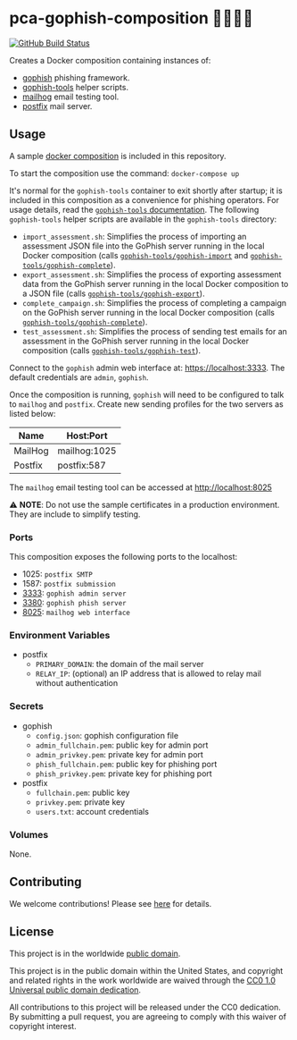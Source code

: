 # pca-gophish-composition 🎣🐷📮🐳 #

[![GitHub Build Status](https://github.com/cisagov/pca-gophish-composition/workflows/build/badge.svg)](https://github.com/cisagov/pca-gophish-composition/actions)

Creates a Docker composition containing instances of:

- [gophish](https://github.com/cisagov/docker-gophish/) phishing framework.
- [gophish-tools](https://github.com/cisagov/gophish-tools/) helper scripts.
- [mailhog](https://github.com/mailhog/MailHog) email testing tool.
- [postfix](https://github.com/cisagov/docker-postfix/) mail server.

## Usage ##

A sample [docker composition](docker-compose.yml) is included
in this repository.

To start the composition use the command: `docker-compose up`

It's normal for the `gophish-tools` container to exit shortly after startup;
it is included in this composition as a convenience for phishing operators.
For usage details, read the
[`gophish-tools` documentation](https://github.com/cisagov/gophish-tools/).
The following `gophish-tools` helper scripts are available in the
`gophish-tools` directory:

- `import_assessment.sh`: Simplifies the process of importing an assessment
  JSON file into the GoPhish server running in the local Docker composition
  (calls
  [`gophish-tools/gophish-import`](https://github.com/cisagov/gophish-tools/blob/develop/src/tools/gophish_import.py)
  and [`gophish-tools/gophish-complete`](https://github.com/cisagov/gophish-tools/blob/develop/src/tools/gophish_complete.py)).
- `export_assessment.sh`: Simplifies the process of exporting assessment data
  from the GoPhish server running in the local Docker composition to a JSON
  file (calls
  [`gophish-tools/gophish-export`](https://github.com/cisagov/gophish-tools/blob/develop/src/tools/gophish_export.py)).
- `complete_campaign.sh`: Simplifies the process of completing a campaign
  on the GoPhish server running in the local Docker composition (calls
  [`gophish-tools/gophish-complete`](https://github.com/cisagov/gophish-tools/blob/develop/src/tools/gophish_complete.py)).
- `test_assessment.sh`: Simplifies the process of sending test emails for
  an assessment in the GoPhish server running in the local Docker
  composition (calls
  [`gophish-tools/gophish-test`](https://github.com/cisagov/gophish-tools/blob/develop/src/tools/gophish_test.py)).

Connect to the `gophish` admin web interface at:
[https://localhost:3333](https://localhost:3333).
The default credentials are `admin`, `gophish`.

Once the composition is running, `gophish` will need to be
configured to talk to `mailhog` and `postfix`. Create new
sending profiles for the two servers as listed below:

| Name    | Host:Port    |
| ------- | ------------ |
| MailHog | mailhog:1025 |
| Postfix | postfix:587  |

The `mailhog` email testing tool can be accessed at [http://localhost:8025](http://localhost:8025)

⚠️ **NOTE**:  Do not use the sample certificates in a production environment.
They are include to simplify testing.

### Ports ###

This composition exposes the following ports to the localhost:

- 1025: `postfix SMTP`
- 1587: `postfix submission`
- [3333](https://localhost:3333): `gophish admin server`
- [3380](http://localhost:3380): `gophish phish server`
- [8025](http://localhost:8025): `mailhog web interface`

### Environment Variables ###

- postfix
  - `PRIMARY_DOMAIN`: the domain of the mail server
  - `RELAY_IP`: (optional) an IP address that is allowed to relay mail without authentication

### Secrets ###

- gophish
  - `config.json`: gophish configuration file
  - `admin_fullchain.pem`: public key for admin port
  - `admin_privkey.pem`: private key for admin port
  - `phish_fullchain.pem`: public key for phishing port
  - `phish_privkey.pem`: private key for phishing port
- postfix
  - `fullchain.pem`: public key
  - `privkey.pem`: private key
  - `users.txt`: account credentials

### Volumes ###

None.

## Contributing ##

We welcome contributions! Please see [here](CONTRIBUTING.md) for
details.

## License ##

This project is in the worldwide [public domain](LICENSE).

This project is in the public domain within the United States, and
copyright and related rights in the work worldwide are waived through
the [CC0 1.0 Universal public domain
dedication](https://creativecommons.org/publicdomain/zero/1.0/).

All contributions to this project will be released under the CC0
dedication. By submitting a pull request, you are agreeing to comply
with this waiver of copyright interest.
